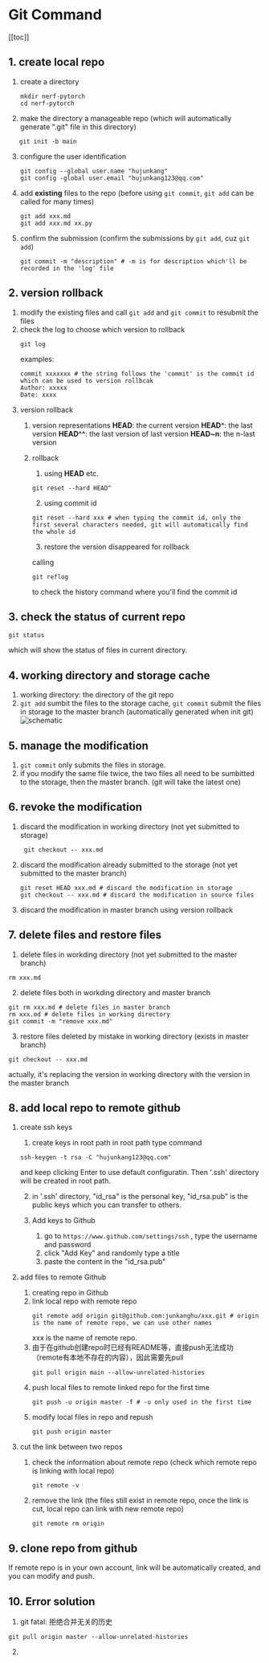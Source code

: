 # Git Command
[[toc]]

## 1. create local repo
1. create a directory
   ``` ubuntu
   mkdir nerf-pytorch
   cd nerf-pytorch
   ```
2. make the directory a manageable repo (which will automatically generate ".git" file in this directory)
```
   git init -b main 
```
3. configure the user identification
   ```
   git config --global user.name "hujunkang"
   git config -global user.email "hujunkang123@qq.com"
   ```

4. add **existing** files to the repo (before using ```git commit```, ```git add``` can be called for many times)
   ```
   git add xxx.md
   git add xxx.md xx.py
   ```
5. confirm the submission (confirm the submissions by ```git add```, cuz ```git add```)
   ```
   git commit -m "description" # -m is for description which'll be recorded in the 'log' file
   ```


## 2. version rollback
1. modify the existing files and call ```git add``` and ```git commit``` to resubmit the files
2. check the log to choose which version to rollback
   ```
   git log
   ```
   examples:
   ```
   commit xxxxxxx # the string follows the 'commit' is the commit id which can be used to version rollbcak
   Author: xxxxx
   Date: xxxx
   ```
3. version rollback
   1. version representations
    **HEAD**: the current version
    **HEAD^**: the last version
    **HEAD^^**: the last version of last version
    **HEAD~n**: the n-last version
   2. rollback
      1. using **HEAD** etc.
        ```
        git reset --hard HEAD^
        ```
      2. using commit id 
        ```
        git reset --hard xxx # when typing the commit id, only the first several characters needed, git will automatically find the whole id
        ```
      3. restore the version disappeared for rollback
        
        calling
        ```
        git reflog
        ```
        to check the history command where you'll find the commit id 

## 3. check the status of current repo
```
git status
``` 
which will show the status of files in current directory.

## 4. working directory and storage cache
1. working directory: the directory of the git repo
2. ```git add``` sumbit the files to the storage cache, ```git commit``` submit the files in storage to the master branch (automatically generated when init git)
![schematic](/images/directory.jpeg)

## 5. manage the modification
1. ```git commit``` only submits the files in storage.
2. if you modify the same file twice, the two files all need to be sumbitted to the storage, then the master branch. (git will take the latest one)

## 6. revoke the modification
1. discard the modification in working directory (not yet submitted to storage)
   
   ```
    git checkout -- xxx.md
   ```
2. discard the modification already submitted to the storage (not yet submitted to the master branch)
   
    ```
    git reset HEAD xxx.md # discard the modification in storage
    git checkout -- xxx.md # discard the modification in source files 
    ```
3. discard the modification in master branch
   using version rollback

## 7. delete files and restore files
1. delete files in workding directory (not yet submitted to the master branch)

```
rm xxx.md
```
2. delete files both in workding directory and master branch

```
git rm xxx.md # delete files in master branch
rm xxx.md # delete files in working directory
git commit -m "remove xxx.md"
```
3. restore files deleted by mistake in working directory (exists in master branch)

```
git checkout -- xxx.md
```
actually, it's replacing the version in working directory with the version in the master branch
## 8. add local repo to remote github
1. create ssh keys
   1. create keys in root path
    in root path type command
    ```
    ssh-keygen -t rsa -C "hujunkang123@qq.com"
    ```
    and keep clicking Enter to use default configuratin. Then '.ssh' directory will be created in root path.

   2. in '.ssh' directory, "id_rsa" is the personal key, "id_rsa.pub" is the public keys which you can transfer to others.

   3. Add keys to Github
       1. go to ```https://www.github.com/settings/ssh``` , type the username and password
       2. click "Add Key" and randomly type a title
       3. paste the content in the "id_rsa.pub"
2. add files to remote Github
    1. creating repo in Github
    2. link local repo with remote repo
        ```
        git remote add origin git@github.com:junkanghu/xxx.git # origin is the name of remote repo, we can use other names
        ```
        xxx is the name of remote repo.
    4. 由于在github创建repo时已经有README等，直接push无法成功（remote有本地不存在的内容），因此需要先pull
        ```
        git pull origin main --allow-unrelated-histories
        ```
    5. push local files to remote linked repo for the first time
        ```
        git push -u origin master -f # -u only used in the first time
        ```
    6. modify local files in repo and repush
        ```
        git push origin master
        ``` 
3. cut the link between two repos
    1. check the information about remote repo (check which remote repo is linking with local repo)
        ```
        git remote -v
        ```
    2. remove the link (the files still exist in remote repo, once the link is cut, local repo can link with new remote repo)
        ```
        git remote rm origin
        ```

## 9. clone repo from github
If remote repo is in your own account, link will be automatically created, and you can modify and push.

## 10. Error solution
1. git fatal: 拒绝合并无关的历史
```shell
git pull origin master --allow-unrelated-histories
```
2. 